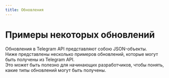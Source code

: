 ```yaml
---
title: Обновления
---
```


# Примеры некоторых обновлений
Обновления в Telegram API представляют собою JSON-объекты.  
Ниже представлены несколько примеров обновлений, которые могут быть получены из Telegram API.  
Это может быть полезно для начинающих разработчиков, чтобы понять, какие типы обновлений могут быть получены.

<CardGrid>
  <Card
    title="Новое сообщение"
    details="Данные о новом сообщении"
    href="/TGZ-Doc/json/message"
    icon="✉️"
  />
  <Card
    title="Новое сообщение с медиа"
    details="Данные о новом сообщении с прикреплённым медиа"
    href="/TGZ-Doc/json/message_media"
    icon="✉️"
  />
  <Card
    title="Новое сообщение со стикером"
    details="Данные о новом сообщении, представляющий из себя стикер"
    href="/TGZ-Doc/json/message_sticker"
    icon="✉️"
  />
  <Card
    title="Новое голосовое сообщение или видео-сообщение"
    details="Данные о новом голосовом и видео-сообщении"
    href="/TGZ-Doc/json/message_voice&videoNote"
    icon="🎤"
  />
  <Card
    title="Редактирование сообщения"
    details="Данные о редактировании сообщения"
    href="/TGZ-Doc/json/message_edit"
    icon="✏️"
  />
  <Card
    title="Приглашение и исключение пользователя"
    details="Данные о приглашении и исключении пользователя"
    href="/TGZ-Doc/json/message_invite&kick"
    icon="📩"
  />
  <Card
    title="Изменение названия чата"
    details="Данные об изменении названия чата"
    href="/TGZ-Doc/json/message_title"
    icon="📝"
  />
  <Card
    title="Нажатие на inline-кнопку"
    details="Данные о нажатии inline-кнопки"
    href="/TGZ-Doc/json/message_buttonInline"
    icon="👇"
  />
  <Card
    title="Нажатие на кнопку в inline-режиме"
    details="Данные о нажатии кнопки в inline-режиме"
    href="/TGZ-Doc/json/message_buttonInlineMode"
    icon="🎹"
  />





</CardGrid>
